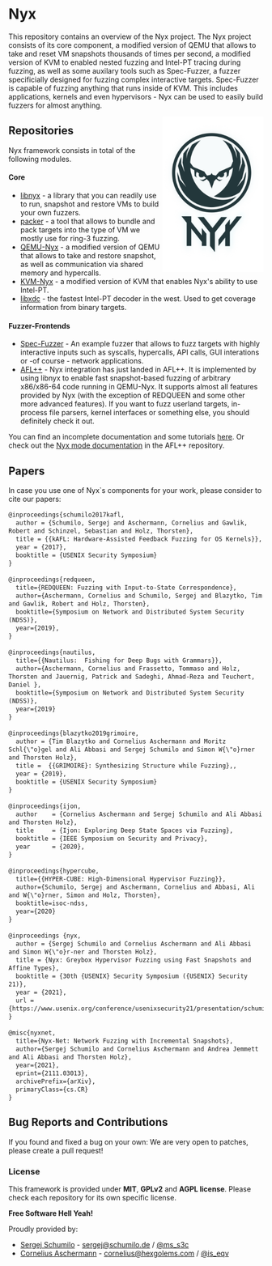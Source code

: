 # Nyx

This repository contains an overview of the Nyx project. The Nyx project consists of its core component, a modified version of QEMU that allows to take and reset VM snapshots thousands of times per second, a modified version of KVM to enabled nested fuzzing and Intel-PT tracing during fuzzing, as well as some auxilary tools such as Spec-Fuzzer, a fuzzer specificially designed for fuzzing complex interactive targets. Spec-Fuzzer is capable of fuzzing anything that runs inside of KVM. This includes applications, kernels and even hypervisors - Nyx can be used to easily build fuzzers for almost anything.

<p>
<img align="right" width="200"  src="logo.png">
</p>

## Repositories

Nyx framework consists in total of the following modules. 

#### Core
- [libnyx](https://github.com/nyx-fuzz/libnyx) - a library that you can readily use to run, snapshot and restore VMs to build your own fuzzers.
- [packer](https://github.com/nyx-fuzz/packer) - a tool that allows to bundle and pack targets into the type of VM we mostly use for ring-3 fuzzing.
- [QEMU-Nyx](https://github.com/nyx-fuzz/QEMU-Nyx) - a modified version of QEMU that allows to take and restore snapshot, as well as communication via shared memory and hypercalls.
- [KVM-Nyx](https://github.com/nyx-fuzz/KVM-Nyx) - a modified version of KVM that enables Nyx's ability to use Intel-PT.
- [libxdc](https://github.com/nyx-fuzz/libxdc) - the fastest Intel-PT decoder in the west. Used to get coverage information from binary targets.

#### Fuzzer-Frontends

- [Spec-Fuzzer](https://github.com/nyx-fuzz/spec-fuzzer) - An example fuzzer that allows to fuzz targets with highly interactive inputs such as syscalls, hypercalls, API calls, GUI interations or -of course - network applications.
- [AFL++](https://github.com/AFLplusplus/AFLplusplus/tree/stable/nyx_mode) - Nyx integration has just landed in AFL++. It is implemented by using libnyx to enable fast snapshot-based fuzzing of arbitrary x86/x86-64 code running in QEMU-Nyx. It supports almost all features provided by Nyx (with the exception of REDQUEEN and some other more advanced features). If you want to fuzz userland targets, in-process file parsers, kernel interfaces or something else, you should definitely check it out. 

You can find an incomplete documentation and some tutorials [here](docs/). Or check out the [Nyx mode documentation](https://github.com/AFLplusplus/AFLplusplus/blob/stable/nyx_mode/README.md) in the AFL++ repository.

## Papers

In case you use one of Nyx`s components for your work, please consider to cite our papers:


```
@inproceedings{schumilo2017kafl,
  author = {Schumilo, Sergej and Aschermann, Cornelius and Gawlik, Robert and Schinzel, Sebastian and Holz, Thorsten},
  title = {{kAFL: Hardware-Assisted Feedback Fuzzing for OS Kernels}},
  year = {2017},
  booktitle = {USENIX Security Symposium}
}

@inproceedings{redqueen,
  title={REDQUEEN: Fuzzing with Input-to-State Correspondence},
  author={Aschermann, Cornelius and Schumilo, Sergej and Blazytko, Tim and Gawlik, Robert and Holz, Thorsten},
  booktitle={Symposium on Network and Distributed System Security (NDSS)},
  year={2019},
}

@inproceedings{nautilus,
  title={{Nautilus:  Fishing for Deep Bugs with Grammars}},
  author={Aschermann, Cornelius and Frassetto, Tommaso and Holz, Thorsten and Jauernig, Patrick and Sadeghi, Ahmad-Reza and Teuchert, Daniel },
  booktitle={Symposium on Network and Distributed System Security (NDSS)},
  year={2019}
}

@inproceedings{blazytko2019grimoire,
  author = {Tim Blazytko and Cornelius Aschermann and Moritz Schl{\"o}gel and Ali Abbasi and Sergej Schumilo and Simon W{\"o}rner and Thorsten Holz},
  title =  {{GRIMOIRE}: Synthesizing Structure while Fuzzing},,
  year = {2019},
  booktitle = {USENIX Security Symposium}
}

@inproceedings{ijon,
  author    = {Cornelius Aschermann and Sergej Schumilo and Ali Abbasi and Thorsten Holz},
  title     = {Ijon: Exploring Deep State Spaces via Fuzzing},
  booktitle = {IEEE Symposium on Security and Privacy},
  year      = {2020},
}

@inproceedings{hypercube,
  title={{HYPER-CUBE: High-Dimensional Hypervisor Fuzzing}},
  author={Schumilo, Sergej and Aschermann, Cornelius and Abbasi, Ali and W{\"o}rner, Simon and Holz, Thorsten},
  booktitle=isoc-ndss,
  year={2020}
}

@inproceedings {nyx,
  author = {Sergej Schumilo and Cornelius Aschermann and Ali Abbasi and Simon W{\"o}r-ner and Thorsten Holz},
  title = {Nyx: Greybox Hypervisor Fuzzing using Fast Snapshots and Affine Types},
  booktitle = {30th {USENIX} Security Symposium ({USENIX} Security 21)},
  year = {2021},
  url = {https://www.usenix.org/conference/usenixsecurity21/presentation/schumilo},
}

@misc{nyxnet,
  title={Nyx-Net: Network Fuzzing with Incremental Snapshots}, 
  author={Sergej Schumilo and Cornelius Aschermann and Andrea Jemmett and Ali Abbasi and Thorsten Holz},
  year={2021},
  eprint={2111.03013},
  archivePrefix={arXiv},
  primaryClass={cs.CR}
}
```


## Bug Reports and Contributions

If you found and fixed a bug on your own: We are very open to patches, please create a pull request!  

### License

This framework is provided under **MIT**, **GPLv2** and **AGPL license**. Please check each repository for its own specific license. 

**Free Software Hell Yeah!** 

Proudly provided by: 
* [Sergej Schumilo](http://schumilo.de) - sergej@schumilo.de / [@ms_s3c](https://twitter.com/ms_s3c)
* [Cornelius Aschermann](https://hexgolems.com) - cornelius@hexgolems.com / [@is_eqv](https://twitter.com/is_eqv)
